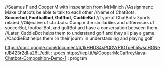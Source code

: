 //Seamus F and Cooper M with insperation from Mr.Minich 
//Assignment: Make chatbots be able to talk to each other 
//Name of ChatBots: **Soccerbot, Footballbot, Golfbot, CaddieBot**
//Type of ChatBots: Sports related 
//Objective of chatbots: Compre the similarities and differences of soccerBot, footballBot, and golfBot  and have a conversation between them.
//Later, CaddieBot helps them to understand golf and they all play a game
//CaddieBot helps them on their journy in understanding and playing golf

https://docs.google.com/document/d/1kHHDS4sPQGVrF1GTpeh5twscHGNerJB423r2dl-a26U/edit : specs
https://repl.it/@CooperMcCaffrey/Java-Chatbot-Composition-Demo-1 : program 
